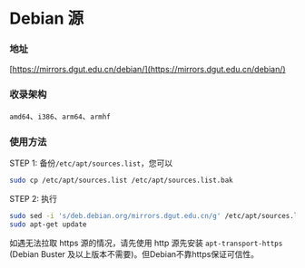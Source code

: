 # Debian 源

### 地址

[https://mirrors.dgut.edu.cn/debian/](https://mirrors.dgut.edu.cn/debian/)

### 收录架构

`amd64`、`i386`、`arm64`、`armhf`

### 使用方法

STEP 1: 备份`/etc/apt/sources.list`，您可以

```bash
sudo cp /etc/apt/sources.list /etc/apt/sources.list.bak
```

STEP 2: 执行

```bash
sudo sed -i 's/deb.debian.org/mirrors.dgut.edu.cn/g' /etc/apt/sources.list
sudo apt-get update
```

<div class="warning">

如遇无法拉取 https 源的情况，请先使用 http 源先安装 `apt-transport-https` \(Debian Buster 及以上版本不需要\)。但Debian不靠https保证可信性。
</div>
